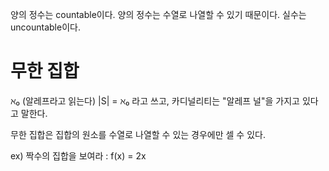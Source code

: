 양의 정수는 countable이다. 양의 정수는 수열로 나열할 수 있기 때문이다.
실수는 uncountable이다.
# 무한 집합
ℵ₀ (알레프라고 읽는다) |S| = ℵ₀ 라고 쓰고, 카디널리티는 "알레프 널"을 가지고 있다고 말한다.

무한 집합은 집합의 원소를 수열로 나열할 수 있는 경우에만 셀 수 있다.

ex) 짝수의 집합을 보여라 : f(x) = 2x
